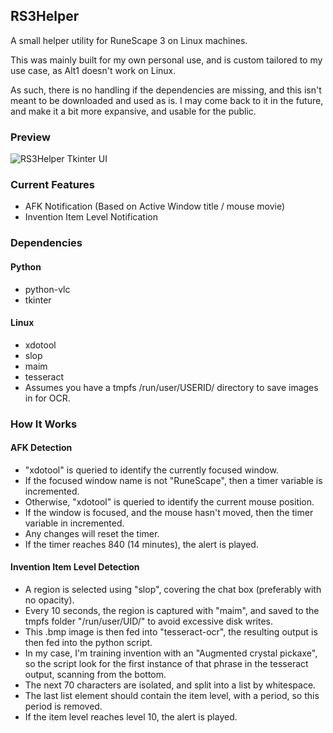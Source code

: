 ## RS3Helper
A small helper utility for RuneScape 3 on Linux machines.  

This was mainly built for my own personal use, and is custom tailored to my use case, as Alt1 doesn't work on Linux.  

As such, there is no handling if the dependencies are missing, and this isn't meant to be downloaded and used as is. I may come back to it in the future, and make it a bit more expansive, and usable for the public.
### Preview
![RS3Helper Tkinter UI](https://cdn.discordapp.com/attachments/748033117562077187/1259247096528113735/RS3Helper.png?ex=668afcbf&is=6689ab3f&hm=e3747ae98d65383ed5f356602e3505e8627e7c6b7827c16a00ac8abf5627314b& "RS3Helper Tkinter UI")
### Current Features
- AFK Notification (Based on Active Window title / mouse movie)
- Invention Item Level Notification
### Dependencies
#### Python
- python-vlc
- tkinter
#### Linux
- xdotool
- slop
- maim
- tesseract
- Assumes you have a tmpfs /run/user/USERID/ directory to save images in for OCR.
### How It Works
#### AFK Detection
- "xdotool" is queried to identify the currently focused window.  
- If the focused window name is not "RuneScape", then a timer variable is incremented.
- Otherwise, "xdotool" is queried to identify the current mouse position.
- If the window is focused, and the mouse hasn't moved, then the timer variable in incremented.
- Any changes will reset the timer. 
- If the timer reaches 840 (14 minutes), the alert is played.
#### Invention Item Level Detection
- A region is selected using "slop", covering the chat box (preferably with no opacity).  
- Every 10 seconds, the region is captured with "maim", and saved to the tmpfs folder "/run/user/UID/" to avoid excessive disk writes.
- This .bmp image is then fed into "tesseract-ocr", the resulting output is then fed into the python script. 
- In my case, I'm training invention with an "Augmented crystal pickaxe", so the script look for the first instance of that phrase in the tesseract output, scanning from the bottom.
- The next 70 characters are isolated, and split into a list by whitespace.
- The last list element should contain the item level, with a period, so this period is removed. 
- If the item level reaches level 10, the alert is played.